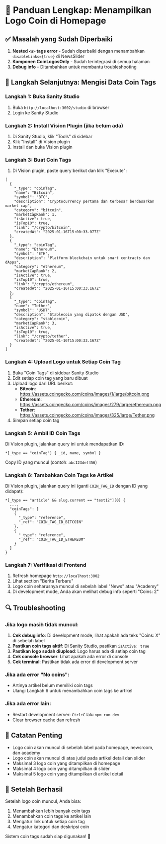 # 🚀 Panduan Lengkap: Menampilkan Logo Coin di Homepage

## ✅ Masalah yang Sudah Diperbaiki
1. **Nested `<a>` tags error** - Sudah diperbaiki dengan menambahkan `disableLinks={true}` di NewsSlider
2. **Komponen CoinLogosOnly** - Sudah terintegrasi di semua halaman
3. **Debug info** - Ditambahkan untuk membantu troubleshooting

## 🎯 Langkah Selanjutnya: Mengisi Data Coin Tags

### Langkah 1: Buka Sanity Studio
1. Buka `http://localhost:3002/studio` di browser
2. Login ke Sanity Studio

### Langkah 2: Install Vision Plugin (jika belum ada)
1. Di Sanity Studio, klik "Tools" di sidebar
2. Klik "Install" di Vision plugin
3. Install dan buka Vision plugin

### Langkah 3: Buat Coin Tags
1. Di Vision plugin, paste query berikut dan klik "Execute":

```groq
[
  {
    "_type": "coinTag",
    "name": "Bitcoin",
    "symbol": "BTC",
    "description": "Cryptocurrency pertama dan terbesar berdasarkan market cap",
    "category": "bitcoin",
    "marketCapRank": 1,
    "isActive": true,
    "isTop10": true,
    "link": "/crypto/bitcoin",
    "createdAt": "2025-01-16T15:00:33.077Z"
  },
  {
    "_type": "coinTag",
    "name": "Ethereum",
    "symbol": "ETH",
    "description": "Platform blockchain untuk smart contracts dan dApps",
    "category": "ethereum",
    "marketCapRank": 2,
    "isActive": true,
    "isTop10": true,
    "link": "/crypto/ethereum",
    "createdAt": "2025-01-16T15:00:33.167Z"
  },
  {
    "_type": "coinTag",
    "name": "Tether",
    "symbol": "USDT",
    "description": "Stablecoin yang dipatok dengan USD",
    "category": "stablecoin",
    "marketCapRank": 3,
    "isActive": true,
    "isTop10": true,
    "link": "/crypto/tether",
    "createdAt": "2025-01-16T15:00:33.167Z"
  }
]
```

### Langkah 4: Upload Logo untuk Setiap Coin Tag
1. Buka "Coin Tags" di sidebar Sanity Studio
2. Edit setiap coin tag yang baru dibuat
3. Upload logo dari URL berikut:
   - **Bitcoin**: https://assets.coingecko.com/coins/images/1/large/bitcoin.png
   - **Ethereum**: https://assets.coingecko.com/coins/images/279/large/ethereum.png
   - **Tether**: https://assets.coingecko.com/coins/images/325/large/Tether.png
4. Simpan setiap coin tag

### Langkah 5: Ambil ID Coin Tags
Di Vision plugin, jalankan query ini untuk mendapatkan ID:

```groq
*[_type == "coinTag"] { _id, name, symbol }
```

Copy ID yang muncul (contoh: `abc123def456`)

### Langkah 6: Tambahkan Coin Tags ke Artikel
Di Vision plugin, jalankan query ini (ganti `COIN_TAG_ID` dengan ID yang didapat):

```groq
*[_type == "article" && slug.current == "test12"][0] {
  ...,
  "coinTags": [
    {
      "_type": "reference",
      "_ref": "COIN_TAG_ID_BITCOIN"
    },
    {
      "_type": "reference", 
      "_ref": "COIN_TAG_ID_ETHEREUM"
    }
  ]
}
```

### Langkah 7: Verifikasi di Frontend
1. Refresh homepage `http://localhost:3002`
2. Lihat section "Berita Terbaru"
3. Logo coin seharusnya muncul di sebelah label "News" atau "Academy"
4. Di development mode, Anda akan melihat debug info seperti "Coins: 2"

## 🔍 Troubleshooting

### Jika logo masih tidak muncul:
1. **Cek debug info**: Di development mode, lihat apakah ada teks "Coins: X" di sebelah label
2. **Pastikan coin tags aktif**: Di Sanity Studio, pastikan `isActive: true`
3. **Pastikan logo sudah diupload**: Logo harus ada di setiap coin tag
4. **Cek console browser**: Lihat apakah ada error di console
5. **Cek terminal**: Pastikan tidak ada error di development server

### Jika ada error "No coins":
- Artinya artikel belum memiliki coin tags
- Ulangi Langkah 6 untuk menambahkan coin tags ke artikel

### Jika ada error lain:
- Restart development server: `Ctrl+C` lalu `npm run dev`
- Clear browser cache dan refresh

## 📝 Catatan Penting
- Logo coin akan muncul di sebelah label pada homepage, newsroom, dan academy
- Logo coin akan muncul di atas judul pada artikel detail dan slider
- Maksimal 3 logo coin yang ditampilkan di homepage
- Maksimal 4 logo coin yang ditampilkan di slider
- Maksimal 5 logo coin yang ditampilkan di artikel detail

## 🎉 Setelah Berhasil
Setelah logo coin muncul, Anda bisa:
1. Menambahkan lebih banyak coin tags
2. Menambahkan coin tags ke artikel lain
3. Mengatur link untuk setiap coin tag
4. Mengatur kategori dan deskripsi coin

Sistem coin tags sudah siap digunakan! 🚀




